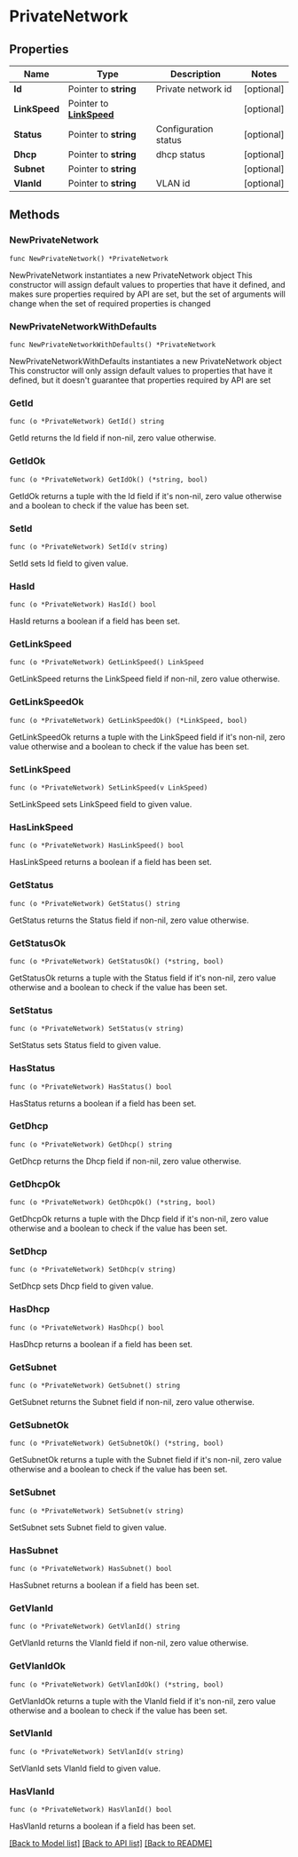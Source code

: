 # PrivateNetwork

## Properties

Name | Type | Description | Notes
------------ | ------------- | ------------- | -------------
**Id** | Pointer to **string** | Private network id | [optional] 
**LinkSpeed** | Pointer to [**LinkSpeed**](LinkSpeed.md) |  | [optional] 
**Status** | Pointer to **string** | Configuration status | [optional] 
**Dhcp** | Pointer to **string** | dhcp status | [optional] 
**Subnet** | Pointer to **string** |  | [optional] 
**VlanId** | Pointer to **string** | VLAN id | [optional] 

## Methods

### NewPrivateNetwork

`func NewPrivateNetwork() *PrivateNetwork`

NewPrivateNetwork instantiates a new PrivateNetwork object
This constructor will assign default values to properties that have it defined,
and makes sure properties required by API are set, but the set of arguments
will change when the set of required properties is changed

### NewPrivateNetworkWithDefaults

`func NewPrivateNetworkWithDefaults() *PrivateNetwork`

NewPrivateNetworkWithDefaults instantiates a new PrivateNetwork object
This constructor will only assign default values to properties that have it defined,
but it doesn't guarantee that properties required by API are set

### GetId

`func (o *PrivateNetwork) GetId() string`

GetId returns the Id field if non-nil, zero value otherwise.

### GetIdOk

`func (o *PrivateNetwork) GetIdOk() (*string, bool)`

GetIdOk returns a tuple with the Id field if it's non-nil, zero value otherwise
and a boolean to check if the value has been set.

### SetId

`func (o *PrivateNetwork) SetId(v string)`

SetId sets Id field to given value.

### HasId

`func (o *PrivateNetwork) HasId() bool`

HasId returns a boolean if a field has been set.

### GetLinkSpeed

`func (o *PrivateNetwork) GetLinkSpeed() LinkSpeed`

GetLinkSpeed returns the LinkSpeed field if non-nil, zero value otherwise.

### GetLinkSpeedOk

`func (o *PrivateNetwork) GetLinkSpeedOk() (*LinkSpeed, bool)`

GetLinkSpeedOk returns a tuple with the LinkSpeed field if it's non-nil, zero value otherwise
and a boolean to check if the value has been set.

### SetLinkSpeed

`func (o *PrivateNetwork) SetLinkSpeed(v LinkSpeed)`

SetLinkSpeed sets LinkSpeed field to given value.

### HasLinkSpeed

`func (o *PrivateNetwork) HasLinkSpeed() bool`

HasLinkSpeed returns a boolean if a field has been set.

### GetStatus

`func (o *PrivateNetwork) GetStatus() string`

GetStatus returns the Status field if non-nil, zero value otherwise.

### GetStatusOk

`func (o *PrivateNetwork) GetStatusOk() (*string, bool)`

GetStatusOk returns a tuple with the Status field if it's non-nil, zero value otherwise
and a boolean to check if the value has been set.

### SetStatus

`func (o *PrivateNetwork) SetStatus(v string)`

SetStatus sets Status field to given value.

### HasStatus

`func (o *PrivateNetwork) HasStatus() bool`

HasStatus returns a boolean if a field has been set.

### GetDhcp

`func (o *PrivateNetwork) GetDhcp() string`

GetDhcp returns the Dhcp field if non-nil, zero value otherwise.

### GetDhcpOk

`func (o *PrivateNetwork) GetDhcpOk() (*string, bool)`

GetDhcpOk returns a tuple with the Dhcp field if it's non-nil, zero value otherwise
and a boolean to check if the value has been set.

### SetDhcp

`func (o *PrivateNetwork) SetDhcp(v string)`

SetDhcp sets Dhcp field to given value.

### HasDhcp

`func (o *PrivateNetwork) HasDhcp() bool`

HasDhcp returns a boolean if a field has been set.

### GetSubnet

`func (o *PrivateNetwork) GetSubnet() string`

GetSubnet returns the Subnet field if non-nil, zero value otherwise.

### GetSubnetOk

`func (o *PrivateNetwork) GetSubnetOk() (*string, bool)`

GetSubnetOk returns a tuple with the Subnet field if it's non-nil, zero value otherwise
and a boolean to check if the value has been set.

### SetSubnet

`func (o *PrivateNetwork) SetSubnet(v string)`

SetSubnet sets Subnet field to given value.

### HasSubnet

`func (o *PrivateNetwork) HasSubnet() bool`

HasSubnet returns a boolean if a field has been set.

### GetVlanId

`func (o *PrivateNetwork) GetVlanId() string`

GetVlanId returns the VlanId field if non-nil, zero value otherwise.

### GetVlanIdOk

`func (o *PrivateNetwork) GetVlanIdOk() (*string, bool)`

GetVlanIdOk returns a tuple with the VlanId field if it's non-nil, zero value otherwise
and a boolean to check if the value has been set.

### SetVlanId

`func (o *PrivateNetwork) SetVlanId(v string)`

SetVlanId sets VlanId field to given value.

### HasVlanId

`func (o *PrivateNetwork) HasVlanId() bool`

HasVlanId returns a boolean if a field has been set.


[[Back to Model list]](../README.md#documentation-for-models) [[Back to API list]](../README.md#documentation-for-api-endpoints) [[Back to README]](../README.md)


